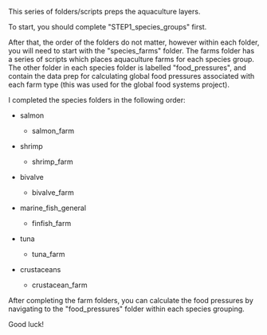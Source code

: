 This series of folders/scripts preps the aquaculture layers. 

To start, you should complete "STEP1_species_groups" first.

After that, the order of the folders do not matter, however within each folder, you will need to start with the "species_farms" folder. The farms folder has a series of scripts which places aquaculture farms for each species group. The other folder in each species folder is labelled "food_pressures", and contain the data prep for calculating global food pressures associated with each farm type (this was used for the global food systems project). 

I completed the species folders in the following order: 

 - salmon
   - salmon_farm
 
 - shrimp 
   - shrimp_farm

 - bivalve
   - bivalve_farm

 - marine_fish_general
   - finfish_farm

 - tuna
   - tuna_farm

 - crustaceans
   - crustacean_farm
 
 After completing the farm folders, you can calculate the food pressures by navigating to the "food_pressures" folder within each species grouping. 
 
 Good luck! 




